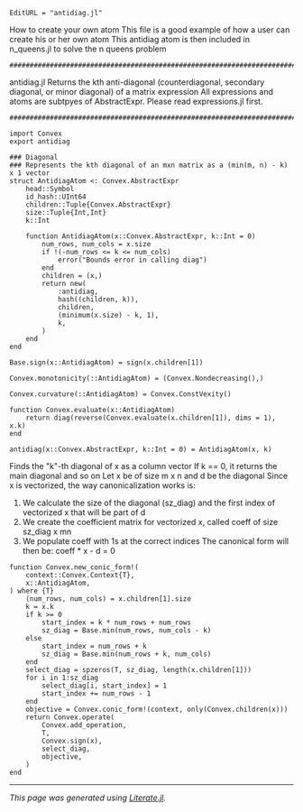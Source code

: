 ```@meta
EditURL = "antidiag.jl"
```

How to create your own atom
This file is a good example of how a user can create his or her own atom
This antidiag atom is then included in n_queens.jl to solve the n queens problem

````@example antidiag
#############################################################################
````

antidiag.jl
Returns the kth anti-diagonal (counterdiagonal, secondary diagonal, or minor diagonal) of a matrix expression
All expressions and atoms are subtpyes of AbstractExpr.
Please read expressions.jl first.

````@example antidiag
#############################################################################

import Convex
export antidiag

### Diagonal
### Represents the kth diagonal of an mxn matrix as a (min(m, n) - k) x 1 vector
struct AntidiagAtom <: Convex.AbstractExpr
    head::Symbol
    id_hash::UInt64
    children::Tuple{Convex.AbstractExpr}
    size::Tuple{Int,Int}
    k::Int

    function AntidiagAtom(x::Convex.AbstractExpr, k::Int = 0)
        num_rows, num_cols = x.size
        if !(-num_rows <= k <= num_cols)
            error("Bounds error in calling diag")
        end
        children = (x,)
        return new(
            :antidiag,
            hash((children, k)),
            children,
            (minimum(x.size) - k, 1),
            k,
        )
    end
end

Base.sign(x::AntidiagAtom) = sign(x.children[1])

Convex.monotonicity(::AntidiagAtom) = (Convex.Nondecreasing(),)

Convex.curvature(::AntidiagAtom) = Convex.ConstVexity()

function Convex.evaluate(x::AntidiagAtom)
    return diag(reverse(Convex.evaluate(x.children[1]), dims = 1), x.k)
end

antidiag(x::Convex.AbstractExpr, k::Int = 0) = AntidiagAtom(x, k)
````

Finds the "k"-th diagonal of x as a column vector
If k == 0, it returns the main diagonal and so on
Let x be of size m x n and d be the diagonal
Since x is vectorized, the way canonicalization works is:

1. We calculate the size of the diagonal (sz_diag) and the first index
of vectorized x that will be part of d
2. We create the coefficient matrix for vectorized x, called coeff of size
sz_diag x mn
3. We populate coeff with 1s at the correct indices
The canonical form will then be:
coeff * x - d = 0

````@example antidiag
function Convex.new_conic_form!(
    context::Convex.Context{T},
    x::AntidiagAtom,
) where {T}
    (num_rows, num_cols) = x.children[1].size
    k = x.k
    if k >= 0
        start_index = k * num_rows + num_rows
        sz_diag = Base.min(num_rows, num_cols - k)
    else
        start_index = num_rows + k
        sz_diag = Base.min(num_rows + k, num_cols)
    end
    select_diag = spzeros(T, sz_diag, length(x.children[1]))
    for i in 1:sz_diag
        select_diag[i, start_index] = 1
        start_index += num_rows - 1
    end
    objective = Convex.conic_form!(context, only(Convex.children(x)))
    return Convex.operate(
        Convex.add_operation,
        T,
        Convex.sign(x),
        select_diag,
        objective,
    )
end
````

---

*This page was generated using [Literate.jl](https://github.com/fredrikekre/Literate.jl).*

